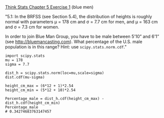 [Think Stats Chapter 5 Exercise 1](http://greenteapress.com/thinkstats2/html/thinkstats2006.html#toc50) (blue men)

"5.1: In the BRFSS (see Section 5.4), the distribution of heights is roughly normal with parameters µ = 178 cm and σ = 7.7 cm for men, and µ = 163 cm and σ = 7.3 cm for women.

In order to join Blue Man Group, you have to be male between 5’10” and 6’1” (see http://bluemancasting.com). What percentage of the U.S. male population is in this range? Hint: use `scipy.stats.norm.cdf`."

```{python}
import scipy.stats
mu = 178
sigma = 7.7

dist_h = scipy.stats.norm(loc=mu,scale=sigma)
dist.cdf(mu-sigma)

height_cm_max = (6*12 + 1)*2.54
height_cm_min = (5*12 + 10)*2.54

Percentage_male = dist_h.cdf(height_cm_max) - dist_h.cdf(height_cm_min)
Percentage_male
# 0.34274683763147457
```

